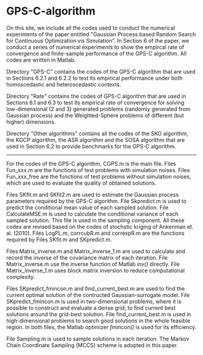 # GPS-C-algorithm

On this site, we include all the codes used to conduct the numerical experiments of the paper entitled "Gaussian Process based Random Search for Continuous Optimization vis Simulation". 
In Section 6 of the paper, we conduct a series of numerical experiments to show the empircal rate of convergence and finite-sample performance of the GPS-C algorithm. All codes are 
written in Matlab. 

Directory "GPS-C" contains the codes of the GPS-C algorithm that are used in Sections 6.2.1 and 6.2.2 to test its empirical performance under both homoscedastic and heteroscedastic contexts.

Directory "Rate" contains the codes of GPS-C algorithm that are used in Sections 6.1 and 6.3 to test its empirical rate of convergence for solving low-dimensional (2 and 3) generated 
problems (randomly generated from Gaussian process) and the Weighted-Sphere problems of different (but higher) dimensions.

Directory "Other algorithms" contains all the codes of the SKO algorithm, the KGCP algorithm, the ASR algorithm and the SOSA algorithm that are used in Section 6.2 to provide benchmarks 
for the GPS-C algorithm.

------------------------------------------------------------------------------------------------------------------------------------------------------------

For the codes of the GPS-C algorithm, CGPS.m is the main file. Files Fun_xxx.m are the functions of test problems with simulation noises. Files Fun_xxx_free are the functions of test problems 
without simulation noises, which are used to evaluate the quality of obtained solutions.

Files SKfit.m and SKfit2.m are used to estimate the Gaussian process parameters required by the GPS-C algorithm. File Skpredict.m is used to predict the conditional mean value of each sampled 
solution. File CalculateMSE.m is used to calculate the conditional variance of each sampled solution. This file is used in the sampling component. All these codes are revised based on the codes of 
stochstic kriging of Ankenman et. al. (2010). Files LogPL.m, corrcubR.m and correxpR.m are the functions required by Files SKfit.m and SKpredict.m.

Files Matrix_inverse.m and Matrix_inverse_1.m are used to calculate and record the inverse of the covariance matrix of each iteration. File Matrix_inverse.m use the inverse function of Matlab _inv()_ 
directly. File Matrix_inverse_1.m uses block matrix inversion to reduce computational complexity.

Files SKpredict_fmincon.m and find_current_best.m are used to find the current optimal solution of the contructed Gaussian-surrogate model. File SKpredict_fmincon.m is used in two-dimensional problems, where 
it is possible to construct and evaluate a dense grid, to find current best solutions around the grid-best solution. File find_current_best.m is used in high-dimensional problems to search good solutions 
in the whole feasible region. In both files, the Matlab optimizer _fmincon()_ is used for its efficiency.

File Sampling.m is used to sample solutions in each iteration. The Markov Chain Coordinate Sampling (MCCS) scheme is adopted in this paper.
